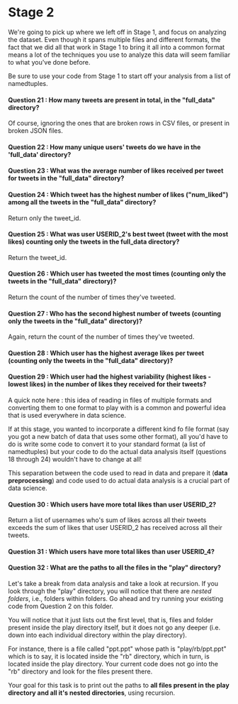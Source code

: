 # Stage 2 

We're going to pick up where we left off in Stage 1, and focus on analyzing the dataset. Even though it spans multiple files and different formats, the fact that we did all that work in Stage 1 to bring it all into a common format means a lot of the techniques you use to analyze this data will seem familiar to what you've done before.

Be sure to use your code from Stage 1 to start off your analysis from a list of namedtuples.

#### Question 21 : How many tweets are present in total, in the "full_data" directory? 

Of course, ignoring the ones that are broken rows in CSV files, or present in broken JSON files.

#### Question 22 : How many unique users' tweets do we have in the 'full_data' directory? 

#### Question 23 : What was the average number of likes received per tweet for tweets in the "full_data" directory? 

#### Question 24 : Which tweet has the highest number of likes ("num_liked") among all the tweets in the "full_data" directory? 

Return only the tweet_id.

#### Question 25 : What was user USERID_2's best tweet (tweet with the most likes) counting only the tweets in the full_data directory? 

Return the tweet_id.

#### Question 26 : Which user has tweeted the most times (counting only the tweets in the "full_data" directory)?

Return the count of the number of times they've tweeted.

#### Question 27 : Who has the second highest number of tweets (counting only the tweets in the "full_data" directory)? 
 
Again, return the count of the number of times they've tweeted. 

#### Question 28 : Which user has the highest average likes per tweet (counting only the tweets in the "full_data" directory)? 

#### Question 29 : Which user had the highest variability (highest likes - lowest likes) in the number of likes they received for their tweets? 

A quick note here : this idea of reading in files of multiple formats and converting them to one format to play with is a common and powerful idea that is used everywhere in data science. 

If at this stage, you wanted to incorporate a different kind fo file format (say you got a new batch of data that uses some other format), all you'd have to do is write some code to convert it to your standard format (a list of namedtuples) but your code to do the actual data analysis itself (questions 18 through 24) wouldn't have to change at all! 

This separation between the code used to read in data and prepare it (**data preprocessing**) and code used to do actual data analysis is a crucial part of data science. 

#### Question 30 : Which users have more total likes than user USERID_2? 

Return a list of usernames who's sum of likes across all their tweets exceeds the sum of likes that user USERID_2 has received across all their tweets. 

#### Question 31 : Which users have more total likes than user USERID_4? 

#### Question 32 : What are the paths to all the files in the "play" directory?

Let's take a break from data analysis and take a look at recursion. If you look through the "play" directory, you will notice that there are *nested folders*, i.e., folders within folders. Go ahead and try running your existing code from Question 2 on this folder. 

You will notice that it just lists out the first level, that is, files and folder present inside the play directory itself, but it does not go any deeper (i.e. down into each individual directory within the play directory). 

For instance, there is a file called "ppt.ppt" whose path is "play/rb/ppt.ppt" which is to say, it is located inside the "rb" directory, which in turn, is located inside the play directory. Your current code does not go into the "rb" directory and look for the files present there. 

Your goal for this task is to print out the paths to **all files present in the play directory and all it's nested directories**, using recursion.

